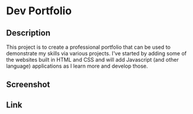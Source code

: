 # Dev Portfolio

## Description
This project is to create a professional portfolio that can be used to demonstrate my skills via various projects. I've started by adding some of the websites built in HTML and CSS and will add Javascript (and other language) applications as I learn more and develop those. 

## Screenshot

## Link
